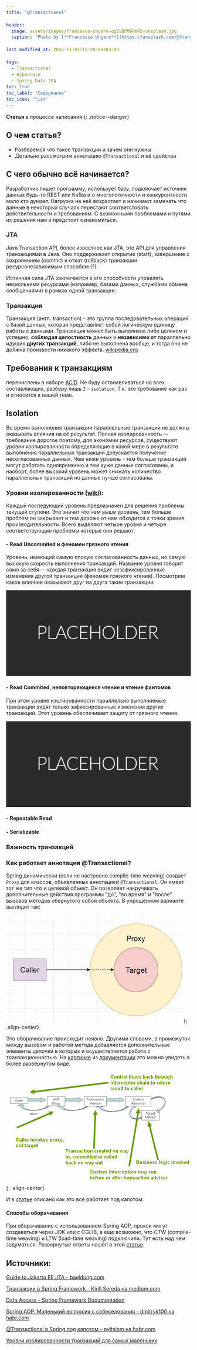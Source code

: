 ```yaml
---
title: "@Transactional"

header:
  image: assets/images/francesco-ungaro-qgZvBPM9Hm42-unsplash.jpg
  caption: "Photo by [**Francesco Ungaro**](https://unsplash.com/@francesco_ungaro) on [unsplash](https://unsplash.com/photos/qgZvBPM9Hm4)"

last_modified_at: 2022-11-01T15:28:00+03:00

tags:
  - Transactional
  - Hibernate
  - Spring Data JPA
toc: true
toc_label: "Содержание"
toc_icon: "list"
---
```


**Статья** в процессе написания
{: .notice--danger}

## О чем статья?

- Разберемся что такое транзакции и зачем они нужны
- Детально рассмотрим аннотацию `@Transactional` и её свойства

## C чего обычно всё начинается?
  
Разработчик пишет программу, использует базу, подключает источник данных будь-то REST или Kafka и о многопоточности и конкурентности мало кто думает. Нагрузка на неё возрастает и начинают замечать что данные в некоторых случаях перестают соответстовать действительности и требованиям. С возможными проблемами и путями их решения нам и предстоит ознакомиться.

### JTA
Java Transaction API, более известное как JTA, это API для управления транзакциями в Java. Оно поддерживает открытие (start), завершение с сохранением (commit) и откат (rollback) транзакции ресурсонезависимым способом (?) .

Истинная сила JTA заключается в его способности управлять несколькими ресурсами (например, базами данных, службами обмена сообщениями) в рамках одной транзакции.

### Транзакция

Транзакция (англ. transaction) - это группа последовательных операций с базой данных, которая представляет собой логическую единицу работы с данными. Транзакция может быть выполнена либо целиком и успешно, **соблюдая целостность** данных и **независимо от** параллельно идущих **других транзакций**, либо не выполнена вообще, и тогда она не должна произвести никакого эффекта. [wikipedia.org](https://ru.wikipedia.org/wiki/%D0%A2%D1%80%D0%B0%D0%BD%D0%B7%D0%B0%D0%BA%D1%86%D0%B8%D1%8F_(%D0%B8%D0%BD%D1%84%D0%BE%D1%80%D0%BC%D0%B0%D1%82%D0%B8%D0%BA%D0%B0))

## Требования к транзакциям

перечислены в наборе [ACID](https://ru.wikipedia.org/wiki/ACID). Не буду останавливаться на всех составляющих, разберу лишь `I` - `isolation`. Т.к. это требование как раз и относится к нашей теме.

## Isolation
Во время выполнения транзакции параллельные транзакции не должны оказывать влияния на её результат. Полная изолированность — требование дорогое поэтому, для экономии ресурсов, существуют уровни изолированности определяющие в какой мере в результате выполнения параллельных транзакций допускается получение несогласованных данных. Чем ниже уровень - тем больше транзакций могут работать одновременно и тем хуже данные согласованы, и наоборт, более высокий уровень может снижать количество параллельных транзакций но данные лучше согласованы. 

### Уровни изолированности [(wiki)](https://ru.wikipedia.org/wiki/%D0%A3%D1%80%D0%BE%D0%B2%D0%B5%D0%BD%D1%8C_%D0%B8%D0%B7%D0%BE%D0%BB%D0%B8%D1%80%D0%BE%D0%B2%D0%B0%D0%BD%D0%BD%D0%BE%D1%81%D1%82%D0%B8_%D1%82%D1%80%D0%B0%D0%BD%D0%B7%D0%B0%D0%BA%D1%86%D0%B8%D0%B9 "Уровень изолированности транзакций"): 

Каждый последующий уровень предназначен для решения проблемы текущей ступени. Это значит что чем выше уровень, тем больше проблем он закрывает и тем дороже от нам обходится с точки зрения производительности. Всего выделяют четыре уровня и четыре соответствующие проблемы которые они решают.

#### - Read Uncommited и феномен грязного чтения

Уровень, имеющий самую плохую согласованность данных, но самую высокую скорость выполнения транзакций. Название уровня говорит само за себя — каждая транзакция видит незафиксированные изменения другой транзакции (феномен грязного чтения). Посмотрим какое влияние оказывают друг на друга такие транзакции. 

![read ucnommited diagram](/assets/images/placeholder_650x300.png)

#### - Read Commited, неповторяющееся чтение и чтение фантомов 

При этом уровне изолированности параллельно выполняемые транзакции видят только зафиксированные изменения других транзакций. Этот уровень обеспечивает защиту от грязного чтения.

![read ucnommited diagram](/assets/images/placeholder_650x300.png)

#### - Repeatable Read

#### - Serializable


### Важность транзакций

### Как работает аннотация @Transactional?

Spring динамически (если не настроено compile-time weaving) создает `Proxy` для классов, объявленных аннотацией `@Transactional`. Он имеет тот же тип что и целевой объект. Он позволяет накручивать дополнительные действия программы "до", "во время" и "после" вызовов методов обернутого собой объекта. 
В упрощённом варианте выглядит так: 

![proxy](/assets/images/proxy-1.jpg){: .align-center}

Это оборачивание происходит неявно. Другими словами, в промежуток между вызовом и работой метода добавляется дополнительные элементы цепочки в которых и осуществляется работа с транзакционностью.
На [картинке](https://docs.spring.io/spring-framework/docs/current/reference/html/images/tx.png)  из [документации](https://docs.spring.io/spring-framework/docs/current/reference/html/data-access.html) это можно увидеть в более развёрнутом виде.

![spring_transactions](/assets/images/spring-transactions-1.png){: .align-center}

И в [статье](https://habr.com/ru/post/532000/) описано как это всё работает под капотом. 
 
#### Способы оборачивания
 
 При оборачивание с использованием Spring AOP, прокси могут создаваться через JDK или с CGLIB, а еще возможно, что CTW (compile-time weaving) и LTW (load-time weaving) подключили. Тут есть над чем задуматься. Развернутые ответы нашёл в этой [статье](https://habr.com/ru/post/347752/).

###
 
 





## Источники:
[Guide to Jakarta EE JTA - baeldung.com](https://www.baeldung.com/jee-jta)

[Транзакции в Spring Framework - Kirill Sereda на medium.com](https://medium.com/@kirill.sereda/%D1%82%D1%80%D0%B0%D0%BD%D0%B7%D0%B0%D0%BA%D1%86%D0%B8%D0%B8-%D0%B2-spring-framework-a7ec509df6d2)

[Data Access - Spring Framework Documentation](https://docs.spring.io/spring-framework/docs/current/reference/html/data-access.html)

[Spring AOP. Маленький вопросик с собеседования - dmitryk100 на habr.com](https://habr.com/ru/post/347752/)

[@Transactional в Spring под капотом - pyltsinm на habr.com](https://habr.com/ru/post/532000/ )

[Уровни изолированности транзакций для самых маленьких](https://habr.com/ru/post/469415/)
